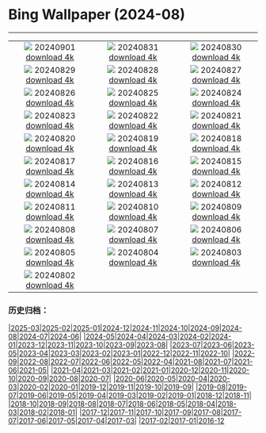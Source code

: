 # Bing Wallpaper (2024-08)
**************
| | | |
| :----: | :----: | :----: |
| ![](https://www.bing.com/th?id=OHR.ThamesLondon_EN-IN2201451554_1920x1080.jpg) 20240901 [download 4k](https://www.bing.com/th?id=OHR.ThamesLondon_EN-IN2201451554_UHD.jpg) | ![](https://www.bing.com/th?id=OHR.DjanetAlgeria_EN-IN1880956214_1920x1080.jpg) 20240831 [download 4k](https://www.bing.com/th?id=OHR.DjanetAlgeria_EN-IN1880956214_UHD.jpg) | ![](https://www.bing.com/th?id=OHR.WhaleSharkDay_EN-IN1617510782_1920x1080.jpg) 20240830 [download 4k](https://www.bing.com/th?id=OHR.WhaleSharkDay_EN-IN1617510782_UHD.jpg) |
| ![](https://www.bing.com/th?id=OHR.CastellfollitSpain_EN-IN0193235815_1920x1080.jpg) 20240829 [download 4k](https://www.bing.com/th?id=OHR.CastellfollitSpain_EN-IN0193235815_UHD.jpg) | ![](https://www.bing.com/th?id=OHR.ParalympicsParis_EN-IN0481603176_1920x1080.jpg) 20240828 [download 4k](https://www.bing.com/th?id=OHR.ParalympicsParis_EN-IN0481603176_UHD.jpg) | ![](https://www.bing.com/th?id=OHR.YoungCaiman_EN-IN9705347910_1920x1080.jpg) 20240827 [download 4k](https://www.bing.com/th?id=OHR.YoungCaiman_EN-IN9705347910_UHD.jpg) |
| ![](https://www.bing.com/th?id=OHR.PalmyraAtoll_EN-IN9487861231_1920x1080.jpg) 20240826 [download 4k](https://www.bing.com/th?id=OHR.PalmyraAtoll_EN-IN9487861231_UHD.jpg) | ![](https://www.bing.com/th?id=OHR.GolcondaFort_EN-IN3908727493_1920x1080.jpg) 20240825 [download 4k](https://www.bing.com/th?id=OHR.GolcondaFort_EN-IN3908727493_UHD.jpg) | ![](https://www.bing.com/th?id=OHR.KatahdinWoods_EN-IN9245397268_1920x1080.jpg) 20240824 [download 4k](https://www.bing.com/th?id=OHR.KatahdinWoods_EN-IN9245397268_UHD.jpg) |
| ![](https://www.bing.com/th?id=OHR.PrasatPhanom_EN-IN2102190312_1920x1080.jpg) 20240823 [download 4k](https://www.bing.com/th?id=OHR.PrasatPhanom_EN-IN2102190312_UHD.jpg) | ![](https://www.bing.com/th?id=OHR.OceanCityMD_EN-IN0871145545_1920x1080.jpg) 20240822 [download 4k](https://www.bing.com/th?id=OHR.OceanCityMD_EN-IN0871145545_UHD.jpg) | ![](https://www.bing.com/th?id=OHR.NazcaBooby_EN-IN0321873603_1920x1080.jpg) 20240821 [download 4k](https://www.bing.com/th?id=OHR.NazcaBooby_EN-IN0321873603_UHD.jpg) |
| ![](https://www.bing.com/th?id=OHR.TetonSunrise_EN-IN0048035143_1920x1080.jpg) 20240820 [download 4k](https://www.bing.com/th?id=OHR.TetonSunrise_EN-IN0048035143_UHD.jpg) | ![](https://www.bing.com/th?id=OHR.FestivalRakhi_EN-IN9632575091_1920x1080.jpg) 20240819 [download 4k](https://www.bing.com/th?id=OHR.FestivalRakhi_EN-IN9632575091_UHD.jpg) | ![](https://www.bing.com/th?id=OHR.HuntingtonBeach_EN-IN9332234048_1920x1080.jpg) 20240818 [download 4k](https://www.bing.com/th?id=OHR.HuntingtonBeach_EN-IN9332234048_UHD.jpg) |
| ![](https://www.bing.com/th?id=OHR.AlfanzinaLighthouse_EN-IN9099733197_1920x1080.jpg) 20240817 [download 4k](https://www.bing.com/th?id=OHR.AlfanzinaLighthouse_EN-IN9099733197_UHD.jpg) | ![](https://www.bing.com/th?id=OHR.JapanRollerCoaster_EN-IN8774755618_1920x1080.jpg) 20240816 [download 4k](https://www.bing.com/th?id=OHR.JapanRollerCoaster_EN-IN8774755618_UHD.jpg) | ![](https://www.bing.com/th?id=OHR.RedFortID_EN-IN8417084718_1920x1080.jpg) 20240815 [download 4k](https://www.bing.com/th?id=OHR.RedFortID_EN-IN8417084718_UHD.jpg) |
| ![](https://www.bing.com/th?id=OHR.WatarrkaLizard_EN-IN4528148622_1920x1080.jpg) 20240814 [download 4k](https://www.bing.com/th?id=OHR.WatarrkaLizard_EN-IN4528148622_UHD.jpg) | ![](https://www.bing.com/th?id=OHR.DugiOtokCroatia_EN-IN7497189787_1920x1080.jpg) 20240813 [download 4k](https://www.bing.com/th?id=OHR.DugiOtokCroatia_EN-IN7497189787_UHD.jpg) | ![](https://www.bing.com/th?id=OHR.ElephantsAmboseli_EN-IN6966931510_1920x1080.jpg) 20240812 [download 4k](https://www.bing.com/th?id=OHR.ElephantsAmboseli_EN-IN6966931510_UHD.jpg) |
| ![](https://www.bing.com/th?id=OHR.TofinoVancouver_EN-IN6327643260_1920x1080.jpg) 20240811 [download 4k](https://www.bing.com/th?id=OHR.TofinoVancouver_EN-IN6327643260_UHD.jpg) | ![](https://www.bing.com/th?id=OHR.JoshuaTreeNP_EN-IN4447271729_1920x1080.jpg) 20240810 [download 4k](https://www.bing.com/th?id=OHR.JoshuaTreeNP_EN-IN4447271729_UHD.jpg) | ![](https://www.bing.com/th?id=OHR.HangCave_EN-IN5640527051_1920x1080.jpg) 20240809 [download 4k](https://www.bing.com/th?id=OHR.HangCave_EN-IN5640527051_UHD.jpg) |
| ![](https://www.bing.com/th?id=OHR.SpottedOwlet_EN-IN6300276493_1920x1080.jpg) 20240808 [download 4k](https://www.bing.com/th?id=OHR.SpottedOwlet_EN-IN6300276493_UHD.jpg) | ![](https://www.bing.com/th?id=OHR.MichiganLighthouse_EN-IN5667907086_1920x1080.jpg) 20240807 [download 4k](https://www.bing.com/th?id=OHR.MichiganLighthouse_EN-IN5667907086_UHD.jpg) | ![](https://www.bing.com/th?id=OHR.MolokiniHawaii_EN-IN4587072198_1920x1080.jpg) 20240806 [download 4k](https://www.bing.com/th?id=OHR.MolokiniHawaii_EN-IN4587072198_UHD.jpg) |
| ![](https://www.bing.com/th?id=OHR.HertfordshireLavender_EN-IN4194143744_1920x1080.jpg) 20240805 [download 4k](https://www.bing.com/th?id=OHR.HertfordshireLavender_EN-IN4194143744_UHD.jpg) | ![](https://www.bing.com/th?id=OHR.ImpalaOxpecker_EN-IN3497314730_1920x1080.jpg) 20240804 [download 4k](https://www.bing.com/th?id=OHR.ImpalaOxpecker_EN-IN3497314730_UHD.jpg) | ![](https://www.bing.com/th?id=OHR.WulongKarst_EN-IN3139596004_1920x1080.jpg) 20240803 [download 4k](https://www.bing.com/th?id=OHR.WulongKarst_EN-IN3139596004_UHD.jpg) |
| ![](https://www.bing.com/th?id=OHR.TrunkBay_EN-IN2631653470_1920x1080.jpg) 20240802 [download 4k](https://www.bing.com/th?id=OHR.TrunkBay_EN-IN2631653470_UHD.jpg) |  |  |

### 历史归档：

|[2025-03](/2025-03/2025-03.md)|[2025-02](/2025-02/2025-02.md)|[2025-01](/2025-01/2025-01.md)|[2024-12](/2024-12/2024-12.md)|[2024-11](/2024-11/2024-11.md)|[2024-10](/2024-10/2024-10.md)|[2024-09](/2024-09/2024-09.md)|[2024-08](/2024-08/2024-08.md)|[2024-07](/2024-07/2024-07.md)|[2024-06](/2024-06/2024-06.md)|
|[2024-05](/2024-05/2024-05.md)|[2024-04](/2024-04/2024-04.md)|[2024-03](/2024-03/2024-03.md)|[2024-02](/2024-02/2024-02.md)|[2024-01](/2024-01/2024-01.md)|[2023-12](/2023-12/2023-12.md)|[2023-11](/2023-11/2023-11.md)|[2023-10](/2023-10/2023-10.md)|[2023-09](/2023-09/2023-09.md)|[2023-08](/2023-08/2023-08.md)|
|[2023-07](/2023-07/2023-07.md)|[2023-06](/2023-06/2023-06.md)|[2023-05](/2023-05/2023-05.md)|[2023-04](/2023-04/2023-04.md)|[2023-03](/2023-03/2023-03.md)|[2023-02](/2023-02/2023-02.md)|[2023-01](/2023-01/2023-01.md)|[2022-12](/2022-12/2022-12.md)|[2022-11](/2022-11/2022-11.md)|[2022-10](/2022-10/2022-10.md)|
|[2022-09](/2022-09/2022-09.md)|[2022-08](/2022-08/2022-08.md)|[2022-07](/2022-07/2022-07.md)|[2022-06](/2022-06/2022-06.md)|[2022-05](/2022-05/2022-05.md)|[2022-04](/2022-04/2022-04.md)|[2021-08](/2021-08/2021-08.md)|[2021-07](/2021-07/2021-07.md)|[2021-06](/2021-06/2021-06.md)|[2021-05](/2021-05/2021-05.md)|
|[2021-04](/2021-04/2021-04.md)|[2021-03](/2021-03/2021-03.md)|[2021-02](/2021-02/2021-02.md)|[2021-01](/2021-01/2021-01.md)|[2020-12](/2020-12/2020-12.md)|[2020-11](/2020-11/2020-11.md)|[2020-10](/2020-10/2020-10.md)|[2020-09](/2020-09/2020-09.md)|[2020-08](/2020-08/2020-08.md)|[2020-07](/2020-07/2020-07.md)|
|[2020-06](/2020-06/2020-06.md)|[2020-05](/2020-05/2020-05.md)|[2020-04](/2020-04/2020-04.md)|[2020-03](/2020-03/2020-03.md)|[2020-02](/2020-02/2020-02.md)|[2020-01](/2020-01/2020-01.md)|[2019-12](/2019-12/2019-12.md)|[2019-11](/2019-11/2019-11.md)|[2019-10](/2019-10/2019-10.md)|[2019-09](/2019-09/2019-09.md)|
|[2019-08](/2019-08/2019-08.md)|[2019-07](/2019-07/2019-07.md)|[2019-06](/2019-06/2019-06.md)|[2019-05](/2019-05/2019-05.md)|[2019-04](/2019-04/2019-04.md)|[2019-03](/2019-03/2019-03.md)|[2019-02](/2019-02/2019-02.md)|[2019-01](/2019-01/2019-01.md)|[2018-12](/2018-12/2018-12.md)|[2018-11](/2018-11/2018-11.md)|
|[2018-10](/2018-10/2018-10.md)|[2018-09](/2018-09/2018-09.md)|[2018-08](/2018-08/2018-08.md)|[2018-07](/2018-07/2018-07.md)|[2018-06](/2018-06/2018-06.md)|[2018-05](/2018-05/2018-05.md)|[2018-04](/2018-04/2018-04.md)|[2018-03](/2018-03/2018-03.md)|[2018-02](/2018-02/2018-02.md)|[2018-01](/2018-01/2018-01.md)|
|[2017-12](/2017-12/2017-12.md)|[2017-11](/2017-11/2017-11.md)|[2017-10](/2017-10/2017-10.md)|[2017-09](/2017-09/2017-09.md)|[2017-08](/2017-08/2017-08.md)|[2017-07](/2017-07/2017-07.md)|[2017-06](/2017-06/2017-06.md)|[2017-05](/2017-05/2017-05.md)|[2017-04](/2017-04/2017-04.md)|[2017-03](/2017-03/2017-03.md)|
|[2017-02](/2017-02/2017-02.md)|[2017-01](/2017-01/2017-01.md)|[2016-12](/2016-12/2016-12.md)
